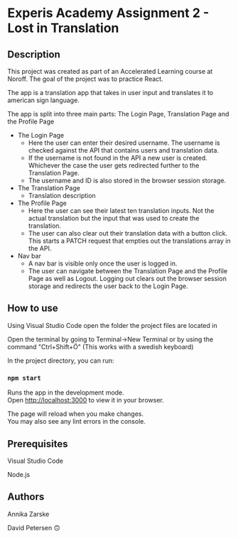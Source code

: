 # Experis Academy Assignment 2 - Lost in Translation

## Description
This project was created as part of an Accelerated Learning course at Noroff. The goal of the project was to practice React.

The app is a translation app that takes in user input and translates it to american sign language.

The app is split into three main parts: The Login Page, Translation Page and the Profile Page

- The Login Page
  * Here the user can enter their desired username. The username is checked against the API that contains users and translation data.
  * If the username is not found in the API a new user is created. Whichever the case the user gets redirected further to the Translation Page.
  * The username and ID is also stored in the browser session storage.
- The Translation Page
  * Translation description
- The Profile Page
  * Here the user can see their latest ten translation inputs. Not the actual translation but the input that was used to create the translation.
  * The user can also clear out their translation data with a button click. This starts a PATCH request that empties out the translations array in the API.
- Nav bar
  * A nav bar is visible only once the user is logged in.
  * The user can navigate between the Translation Page and the Profile Page as well as Logout. Logging out clears out the browser session storage and redirects the user back to the Login Page.



## How to use

Using Visual Studio Code open the folder the project files are located in

Open the terminal by going to Terminal->New Terminal or by using the command "Ctrl+Shift+Ö" (This works with a swedish keyboard)

In the project directory, you can run:

### `npm start`

Runs the app in the development mode.\
Open [http://localhost:3000](http://localhost:3000) to view it in your browser.

The page will reload when you make changes.\
You may also see any lint errors in the console.

## Prerequisites

Visual Studio Code

Node.js

## Authors
Annika Zarske

David Petersen 🙃

